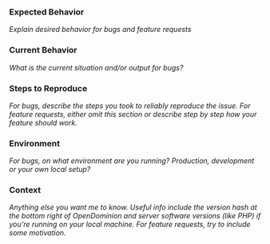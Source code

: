 ### Expected Behavior
*Explain desired behavior for bugs and feature requests*


### Current Behavior
*What is the current situation and/or output for bugs?*


### Steps to Reproduce
*For bugs, describe the steps you took to reliably reproduce the issue. For feature requests, either omit this section or describe step by step how your feature should work.*


### Environment
*For bugs, on what environment are you running? Production, development or your own local setup?*


### Context
*Anything else you want me to know. Useful info include the version hash at the bottom right of OpenDominion and server software versions (like PHP) if you're running on your local machine. For feature requests, try to include some motivation.*
